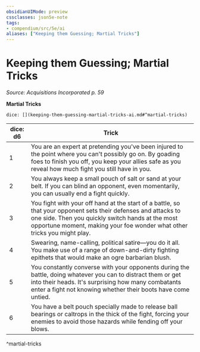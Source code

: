 ```yaml
---
obsidianUIMode: preview
cssclasses: json5e-note
tags:
- compendium/src/5e/ai
aliases: ["Keeping them Guessing; Martial Tricks"]
---
```

# Keeping them Guessing; Martial Tricks
*Source: Acquisitions Incorporated p. 59* 

**Martial Tricks**

`dice: [](keeping-them-guessing-martial-tricks-ai.md#^martial-tricks)`

| dice: d6 | Trick |
|----------|-------|
| 1 | You are an expert at pretending you've been injured to the point where you can't possibly go on. By goading foes to finish you off, you keep your allies safe as you reveal how much fight you still have in you. |
| 2 | You always keep a small pouch of salt or sand at your belt. If you can blind an opponent, even momentarily, you can usually end a fight quickly. |
| 3 | You fight with your off hand at the start of a battle, so that your opponent sets their defenses and attacks to one side. Then you quickly switch hands at the most opportune moment, making your foe wonder what other tricks you might play. |
| 4 | Swearing, name-calling, political satire—you do it all. You make use of a range of down-and-dirty fighting epithets that would make an ogre barbarian blush. |
| 5 | You constantly converse with your opponents during the battle, doing whatever you can to distract them or get into their heads. It's surprising how many combatants enter a fight not knowing whether their boots have come untied. |
| 6 | You have a belt pouch specially made to release ball bearings or caltrops in the thick of the fight, forcing your enemies to avoid those hazards while fending off your blows. |
^martial-tricks